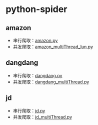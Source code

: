 # python-spider

## amazon

- 串行爬取：[amazon.py](amazon/amazon.py)
- 并发爬取：[amazon_multiThread_lun.py](amazon/amazon_multiThread_lun.py)

## dangdang

- 串行爬取：[dangdang.py](dangdang/dangdang.py)
- 并发爬取：[dangdang_multiThread.py](dangdang/dangdang_multiThread.py)

## jd

- 串行爬取：[jd.py](jd/jd.py)
- 并发爬取：[jd_multiThread.py](jd/jd_multiThread.py)